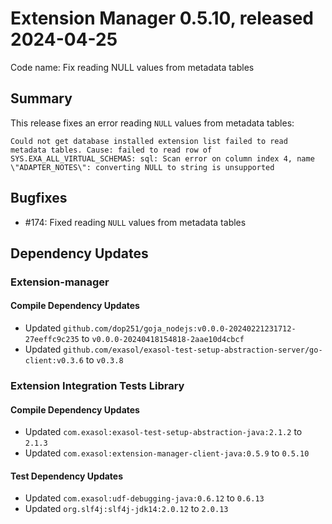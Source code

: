 # Extension Manager 0.5.10, released 2024-04-25

Code name: Fix reading NULL values from metadata tables

## Summary

This release fixes an error reading `NULL` values from metadata tables:

```
Could not get database installed extension list failed to read metadata tables. Cause: failed to read row of SYS.EXA_ALL_VIRTUAL_SCHEMAS: sql: Scan error on column index 4, name \"ADAPTER_NOTES\": converting NULL to string is unsupported
```

## Bugfixes

* #174: Fixed reading `NULL` values from metadata tables

## Dependency Updates

### Extension-manager

#### Compile Dependency Updates

* Updated `github.com/dop251/goja_nodejs:v0.0.0-20240221231712-27eeffc9c235` to `v0.0.0-20240418154818-2aae10d4cbcf`
* Updated `github.com/exasol/exasol-test-setup-abstraction-server/go-client:v0.3.6` to `v0.3.8`

### Extension Integration Tests Library

#### Compile Dependency Updates

* Updated `com.exasol:exasol-test-setup-abstraction-java:2.1.2` to `2.1.3`
* Updated `com.exasol:extension-manager-client-java:0.5.9` to `0.5.10`

#### Test Dependency Updates

* Updated `com.exasol:udf-debugging-java:0.6.12` to `0.6.13`
* Updated `org.slf4j:slf4j-jdk14:2.0.12` to `2.0.13`
